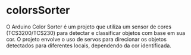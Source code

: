# colorsSorter
O Arduino Color Sorter é um projeto que utiliza um sensor de cores (TCS3200/TCS230) para detectar e classificar objetos com base em sua cor. O projeto envolve o uso de servos para direcionar os objetos detectados para diferentes locais, dependendo da cor identificada.
